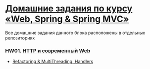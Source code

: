 # [Домашние задания по курсу «Web, Spring & Spring MVC»](https://github.com/netology-code/jspr-homeworks)
Все домашние задания данного блока расположены в отдельных репозиториях

### HW01. [HTTP и современный Web](https://github.com/netology-code/jspr-homeworks/tree/master/01_web)
* [Refactoring & MultiThreading, Handlers](https://github.com/frepingod/netology-http-server)
